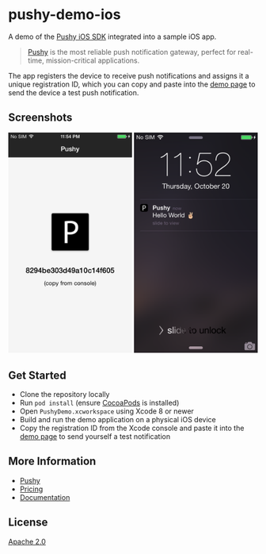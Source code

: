 # pushy-demo-ios

A demo of the [Pushy iOS SDK](https://pushy.me/docs/ios/get-sdk) integrated into a sample iOS app.

> [Pushy](https://pushy.me/) is the most reliable push notification gateway, perfect for real-time, mission-critical applications.

The app registers the device to receive push notifications and assigns it a unique registration ID, which you can copy and paste into the [demo page](https://pushy.me/docs/resources/demo) to send the device a test push notification.

## Screenshots

<img src="Screenshots/1.png" width="250"> <img src="Screenshots/2.png" width="250">

## Get Started

* Clone the repository locally
* Run `pod install` (ensure [CocoaPods](https://cocoapods.org/) is installed)
* Open `PushyDemo.xcworkspace` using Xcode 8 or newer
* Build and run the demo application on a physical iOS device
* Copy the registration ID from the Xcode console and paste it into the [demo page](https://pushy.me/docs/resources/demo) to send yourself a test notification

## More Information

* [Pushy](https://pushy.me/)
* [Pricing](https://pushy.me/pricing)
* [Documentation](https://pushy.me/docs)

## License

[Apache 2.0](LICENSE)